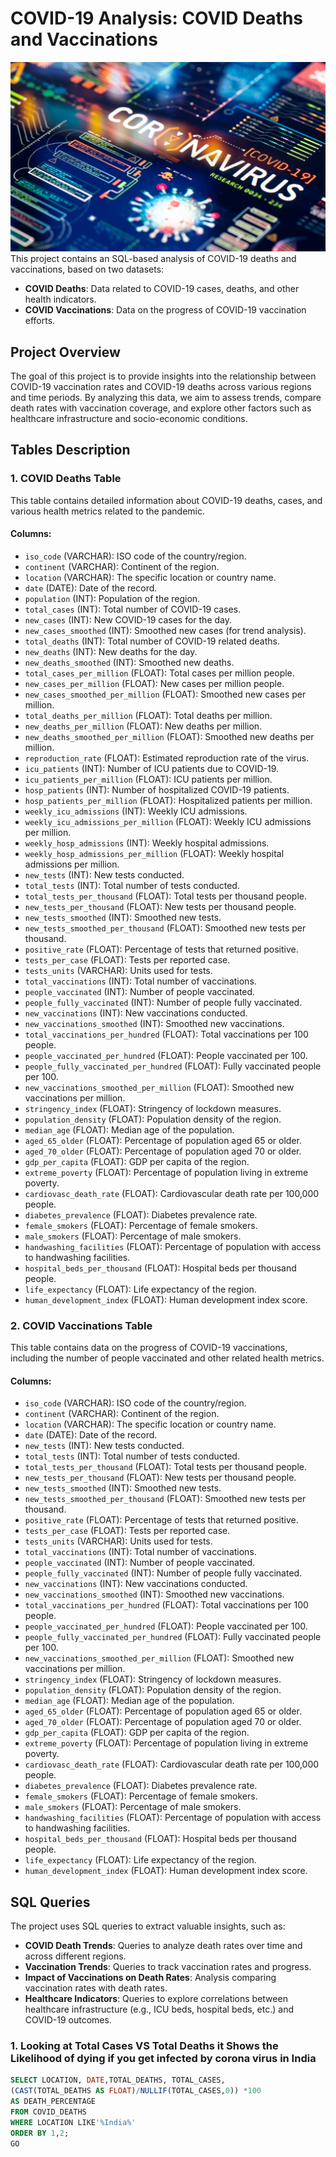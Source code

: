 # COVID-19 Analysis: COVID Deaths and Vaccinations
![Corona Analysis LOGO](https://github.com/BERLINSAMUELRAJ/COVID-19-Analysis/blob/main/GITHUB%20INSIDE.jpeg)
This project contains an SQL-based analysis of COVID-19 deaths and vaccinations, based on two datasets:

- **COVID Deaths**: Data related to COVID-19 cases, deaths, and other health indicators.
- **COVID Vaccinations**: Data on the progress of COVID-19 vaccination efforts.

## Project Overview

The goal of this project is to provide insights into the relationship between COVID-19 vaccination rates and COVID-19 deaths across various regions and time periods. By analyzing this data, we aim to assess trends, compare death rates with vaccination coverage, and explore other factors such as healthcare infrastructure and socio-economic conditions.

## Tables Description

### 1. COVID Deaths Table

This table contains detailed information about COVID-19 deaths, cases, and various health metrics related to the pandemic.

#### Columns:

- `iso_code` (VARCHAR): ISO code of the country/region.
- `continent` (VARCHAR): Continent of the region.
- `location` (VARCHAR): The specific location or country name.
- `date` (DATE): Date of the record.
- `population` (INT): Population of the region.
- `total_cases` (INT): Total number of COVID-19 cases.
- `new_cases` (INT): New COVID-19 cases for the day.
- `new_cases_smoothed` (INT): Smoothed new cases (for trend analysis).
- `total_deaths` (INT): Total number of COVID-19 related deaths.
- `new_deaths` (INT): New deaths for the day.
- `new_deaths_smoothed` (INT): Smoothed new deaths.
- `total_cases_per_million` (FLOAT): Total cases per million people.
- `new_cases_per_million` (FLOAT): New cases per million people.
- `new_cases_smoothed_per_million` (FLOAT): Smoothed new cases per million.
- `total_deaths_per_million` (FLOAT): Total deaths per million.
- `new_deaths_per_million` (FLOAT): New deaths per million.
- `new_deaths_smoothed_per_million` (FLOAT): Smoothed new deaths per million.
- `reproduction_rate` (FLOAT): Estimated reproduction rate of the virus.
- `icu_patients` (INT): Number of ICU patients due to COVID-19.
- `icu_patients_per_million` (FLOAT): ICU patients per million.
- `hosp_patients` (INT): Number of hospitalized COVID-19 patients.
- `hosp_patients_per_million` (FLOAT): Hospitalized patients per million.
- `weekly_icu_admissions` (INT): Weekly ICU admissions.
- `weekly_icu_admissions_per_million` (FLOAT): Weekly ICU admissions per million.
- `weekly_hosp_admissions` (INT): Weekly hospital admissions.
- `weekly_hosp_admissions_per_million` (FLOAT): Weekly hospital admissions per million.
- `new_tests` (INT): New tests conducted.
- `total_tests` (INT): Total number of tests conducted.
- `total_tests_per_thousand` (FLOAT): Total tests per thousand people.
- `new_tests_per_thousand` (FLOAT): New tests per thousand people.
- `new_tests_smoothed` (INT): Smoothed new tests.
- `new_tests_smoothed_per_thousand` (FLOAT): Smoothed new tests per thousand.
- `positive_rate` (FLOAT): Percentage of tests that returned positive.
- `tests_per_case` (FLOAT): Tests per reported case.
- `tests_units` (VARCHAR): Units used for tests.
- `total_vaccinations` (INT): Total number of vaccinations.
- `people_vaccinated` (INT): Number of people vaccinated.
- `people_fully_vaccinated` (INT): Number of people fully vaccinated.
- `new_vaccinations` (INT): New vaccinations conducted.
- `new_vaccinations_smoothed` (INT): Smoothed new vaccinations.
- `total_vaccinations_per_hundred` (FLOAT): Total vaccinations per 100 people.
- `people_vaccinated_per_hundred` (FLOAT): People vaccinated per 100.
- `people_fully_vaccinated_per_hundred` (FLOAT): Fully vaccinated people per 100.
- `new_vaccinations_smoothed_per_million` (FLOAT): Smoothed new vaccinations per million.
- `stringency_index` (FLOAT): Stringency of lockdown measures.
- `population_density` (FLOAT): Population density of the region.
- `median_age` (FLOAT): Median age of the population.
- `aged_65_older` (FLOAT): Percentage of population aged 65 or older.
- `aged_70_older` (FLOAT): Percentage of population aged 70 or older.
- `gdp_per_capita` (FLOAT): GDP per capita of the region.
- `extreme_poverty` (FLOAT): Percentage of population living in extreme poverty.
- `cardiovasc_death_rate` (FLOAT): Cardiovascular death rate per 100,000 people.
- `diabetes_prevalence` (FLOAT): Diabetes prevalence rate.
- `female_smokers` (FLOAT): Percentage of female smokers.
- `male_smokers` (FLOAT): Percentage of male smokers.
- `handwashing_facilities` (FLOAT): Percentage of population with access to handwashing facilities.
- `hospital_beds_per_thousand` (FLOAT): Hospital beds per thousand people.
- `life_expectancy` (FLOAT): Life expectancy of the region.
- `human_development_index` (FLOAT): Human development index score.

### 2. COVID Vaccinations Table

This table contains data on the progress of COVID-19 vaccinations, including the number of people vaccinated and other related health metrics.

#### Columns:

- `iso_code` (VARCHAR): ISO code of the country/region.
- `continent` (VARCHAR): Continent of the region.
- `location` (VARCHAR): The specific location or country name.
- `date` (DATE): Date of the record.
- `new_tests` (INT): New tests conducted.
- `total_tests` (INT): Total number of tests conducted.
- `total_tests_per_thousand` (FLOAT): Total tests per thousand people.
- `new_tests_per_thousand` (FLOAT): New tests per thousand people.
- `new_tests_smoothed` (INT): Smoothed new tests.
- `new_tests_smoothed_per_thousand` (FLOAT): Smoothed new tests per thousand.
- `positive_rate` (FLOAT): Percentage of tests that returned positive.
- `tests_per_case` (FLOAT): Tests per reported case.
- `tests_units` (VARCHAR): Units used for tests.
- `total_vaccinations` (INT): Total number of vaccinations.
- `people_vaccinated` (INT): Number of people vaccinated.
- `people_fully_vaccinated` (INT): Number of people fully vaccinated.
- `new_vaccinations` (INT): New vaccinations conducted.
- `new_vaccinations_smoothed` (INT): Smoothed new vaccinations.
- `total_vaccinations_per_hundred` (FLOAT): Total vaccinations per 100 people.
- `people_vaccinated_per_hundred` (FLOAT): People vaccinated per 100.
- `people_fully_vaccinated_per_hundred` (FLOAT): Fully vaccinated people per 100.
- `new_vaccinations_smoothed_per_million` (FLOAT): Smoothed new vaccinations per million.
- `stringency_index` (FLOAT): Stringency of lockdown measures.
- `population_density` (FLOAT): Population density of the region.
- `median_age` (FLOAT): Median age of the population.
- `aged_65_older` (FLOAT): Percentage of population aged 65 or older.
- `aged_70_older` (FLOAT): Percentage of population aged 70 or older.
- `gdp_per_capita` (FLOAT): GDP per capita of the region.
- `extreme_poverty` (FLOAT): Percentage of population living in extreme poverty.
- `cardiovasc_death_rate` (FLOAT): Cardiovascular death rate per 100,000 people.
- `diabetes_prevalence` (FLOAT): Diabetes prevalence rate.
- `female_smokers` (FLOAT): Percentage of female smokers.
- `male_smokers` (FLOAT): Percentage of male smokers.
- `handwashing_facilities` (FLOAT): Percentage of population with access to handwashing facilities.
- `hospital_beds_per_thousand` (FLOAT): Hospital beds per thousand people.
- `life_expectancy` (FLOAT): Life expectancy of the region.
- `human_development_index` (FLOAT): Human development index score.

## SQL Queries

The project uses SQL queries to extract valuable insights, such as:

- **COVID Death Trends**: Queries to analyze death rates over time and across different regions.
- **Vaccination Trends**: Queries to track vaccination rates and progress.
- **Impact of Vaccinations on Death Rates**: Analysis comparing vaccination rates with death rates.
- **Healthcare Indicators**: Queries to explore correlations between healthcare infrastructure (e.g., ICU beds, hospital beds, etc.) and COVID-19 outcomes.

### 1. Looking at Total Cases VS Total Deaths it Shows the Likelihood of dying if you get infected by corona virus in India
```sql
SELECT LOCATION, DATE,TOTAL_DEATHS, TOTAL_CASES,
(CAST(TOTAL_DEATHS AS FLOAT)/NULLIF(TOTAL_CASES,0)) *100 
AS DEATH_PERCENTAGE
FROM COVID_DEATHS
WHERE LOCATION LIKE'%India%'
ORDER BY 1,2;
GO
```

